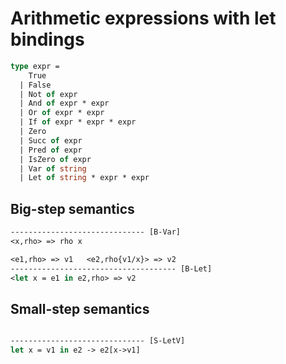 # Arithmetic expressions with let bindings

```ocaml
type expr =
    True
  | False
  | Not of expr
  | And of expr * expr
  | Or of expr * expr
  | If of expr * expr * expr
  | Zero
  | Succ of expr
  | Pred of expr
  | IsZero of expr
  | Var of string     
  | Let of string * expr * expr
```

## Big-step semantics

```ocaml
------------------------------ [B-Var]
<x,rho> => rho x

<e1,rho> => v1   <e2,rho{v1/x}> => v2
------------------------------------- [B-Let]
<let x = e1 in e2,rho> => v2
```

## Small-step semantics

```ocaml

------------------------------ [S-LetV]
let x = v1 in e2 -> e2[x->v1]
```
